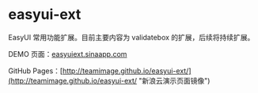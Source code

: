 easyui-ext
==========

EasyUI 常用功能扩展。目前主要内容为 validatebox 的扩展，后续将持续扩展。

DEMO 页面：[easyuiext.sinaapp.com](http://easyuiext.sinaapp.com "新浪云演示页面镜像")

GitHub Pages：[http://teamimage.github.io/easyui-ext/](http://teamimage.github.io/easyui-ext/ "新浪云演示页面镜像")
